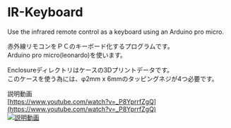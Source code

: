 # IR-Keyboard
Use the infrared remote control as a keyboard using an Arduino pro micro.<br>

赤外線リモコンをＰＣのキーボード化するプログラムです。<br>
Arduino pro micro(leonardo)を使います。<br>

Enclosureディレクトリはケースの3Dプリントデータです。<br>
このケースを使う為には、φ2mm x 6mmのタッピングネジが4つ必要です。<br>

説明動画<br>
[https://www.youtube.com/watch?v=_P8YprrfZgQ](https://www.youtube.com/watch?v=_P8YprrfZgQ)<br>
[![説明動画](https://img.youtube.com/vi/_P8YprrfZgQ/0.jpg)](https://www.youtube.com/watch?v=_P8YprrfZgQ)

